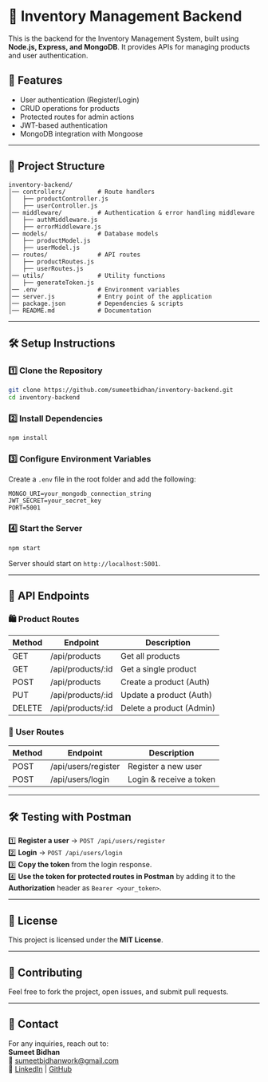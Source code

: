 # 🛒 Inventory Management Backend

This is the backend for the Inventory Management System, built using **Node.js, Express, and MongoDB**. It provides APIs for managing products and user authentication.

## 🚀 Features
- User authentication (Register/Login)
- CRUD operations for products
- Protected routes for admin actions
- JWT-based authentication
- MongoDB integration with Mongoose

---

## 📂 Project Structure
```
inventory-backend/
│── controllers/         # Route handlers
│   ├── productController.js
│   ├── userController.js
│── middleware/          # Authentication & error handling middleware
│   ├── authMiddleware.js
│   ├── errorMiddleware.js
│── models/              # Database models
│   ├── productModel.js
│   ├── userModel.js
│── routes/              # API routes
│   ├── productRoutes.js
│   ├── userRoutes.js
│── utils/               # Utility functions
│   ├── generateToken.js
│── .env                 # Environment variables
│── server.js            # Entry point of the application
│── package.json         # Dependencies & scripts
│── README.md            # Documentation
```

---

## 🛠️ Setup Instructions

### 1️⃣ Clone the Repository
```bash
git clone https://github.com/sumeetbidhan/inventory-backend.git
cd inventory-backend
```

### 2️⃣ Install Dependencies
```bash
npm install
```

### 3️⃣ Configure Environment Variables  
Create a `.env` file in the root folder and add the following:
```
MONGO_URI=your_mongodb_connection_string
JWT_SECRET=your_secret_key
PORT=5001
```

### 4️⃣ Start the Server
```bash
npm start
```
Server should start on `http://localhost:5001`.

---

## 📌 API Endpoints

### 🛍️ Product Routes
| Method | Endpoint             | Description                  |
|--------|----------------------|------------------------------|
| GET    | /api/products        | Get all products             |
| GET    | /api/products/:id    | Get a single product         |
| POST   | /api/products        | Create a product (Auth)      |
| PUT    | /api/products/:id    | Update a product (Auth)      |
| DELETE | /api/products/:id    | Delete a product (Admin)     |

### 👤 User Routes
| Method | Endpoint             | Description                  |
|--------|----------------------|------------------------------|
| POST   | /api/users/register  | Register a new user          |
| POST   | /api/users/login     | Login & receive a token      |

---

## 🛠️ Testing with Postman
1️⃣ **Register a user** → `POST /api/users/register`  
2️⃣ **Login** → `POST /api/users/login`  
3️⃣ **Copy the token** from the login response.  
4️⃣ **Use the token for protected routes in Postman** by adding it to the **Authorization** header as `Bearer <your_token>`.

---

## 📜 License
This project is licensed under the **MIT License**.

---

## 🤝 Contributing
Feel free to fork the project, open issues, and submit pull requests. 

---

## 📧 Contact
For any inquiries, reach out to:  
**Sumeet Bidhan**  
📩 [sumeetbidhanwork@gmail.com](mailto:sumeetbidhanwork@gmail.com)  
🔗 [LinkedIn](https://www.linkedin.com/in/sumeetbidhan/) | [GitHub](https://github.com/sumeetbidhan/)
